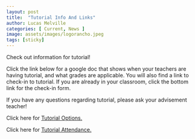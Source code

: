 ```yaml
---
layout: post
title:  "Tutorial Info And Links"
author: Lucas Melville
categories: [ Current, News ]
image: assets/images/logorancho.jpeg
tags: [sticky]
---
```


Check out information for tutorial!

Click the link below for a google doc that shows when your teachers are having tutorial, and what grades are applicable. You will also find a link to check-in to tutorial. If you are already in your classroom, click the bottom link for the check-in form.

If you have any questions regarding tutorial, please ask your advisement teacher!
 
Click here for [Tutorial Options.](https://docs.google.com/document/d/1HjMmMAD0fUUXkSb58Ad9x3VM54goQ0rtq32OpX4tBUo/edit?usp=sharing)
 
Click here for [Tutorial Attendance.](https://forms.gle/dwJiD7QrasB7J44X7)
